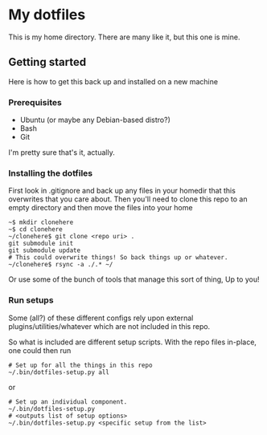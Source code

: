 # My dotfiles

This is my home directory. There are many like it, but this one is mine.

## Getting started

Here is how to get this back up and installed on a new machine

### Prerequisites

* Ubuntu (or maybe any Debian-based distro?)
* Bash
* Git

I'm pretty sure that's it, actually.

### Installing the dotfiles

First look in .gitignore and back up any files in your homedir that this overwrites that you care about.
Then you'll need to clone this repo to an empty directory and then move the files into your home

```
~$ mkdir clonehere
~$ cd clonehere
~/clonehere$ git clone <repo uri> .
git submodule init
git submodule update
# This could overwrite things! So back things up or whatever.
~/clonehere$ rsync -a ./.* ~/
```

Or use some of the bunch of tools that manage this sort of thing, Up to you!

### Run setups

Some (all?) of these different configs rely upon external plugins/utilities/whatever which are not included in this repo.

So what is included are different setup scripts. With the repo files in-place, one could then run
```
# Set up for all the things in this repo
~/.bin/dotfiles-setup.py all
```
or
```
# Set up an individual component.
~/.bin/dotfiles-setup.py
# <outputs list of setup options>
~/.bin/dotfiles-setup.py <specific setup from the list>
```
